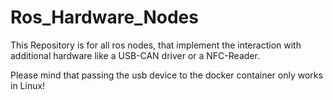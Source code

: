 # Ros_Hardware_Nodes
This Repository is for all ros nodes, that implement the interaction with additional hardware like a USB-CAN driver or a NFC-Reader.

Please mind that passing the usb device to the docker container only works in Linux!
